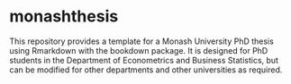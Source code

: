 monashthesis
===============

This repository provides a template for a Monash University PhD thesis using Rmarkdown with the bookdown package. It is designed for PhD students in the Department of Econometrics and Business Statistics, but can be modified for other departments and other universities as required.
